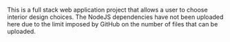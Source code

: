 This is a full stack web application project that allows a user to choose interior design choices. The NodeJS dependencies have not been uploaded here due to the limit imposed by GitHub on the number of files that can be uploaded.
